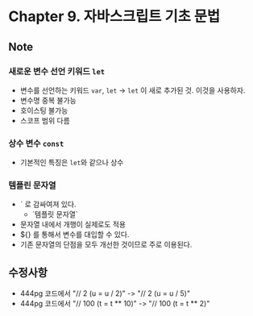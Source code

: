 # Chapter 9. 자바스크립트 기초 문법

## Note

### 새로운 변수 선언 키워드 `let`

- 변수를 선언하는 키워드 `var`, `let` -> `let` 이 새로 추가된 것. 이것을 사용하자.
- 변수명 중복 불가능
- 호이스팅 불가능
- 스코프 범위 다름

### 상수 변수 `const`

- 기본적인 특징은 `let`와 같으나 상수

### 템플린 문자열

- \` 로 감싸여져 있다.
  - \`템플릿 문자열\`
- 문자열 내에서 개행이 실제로도 적용
- ${} 를 통해서 변수를 대입할 수 있다.
- 기존 문자열의 단점을 모두 개선한 것이므로 주로 이용된다.

## 수정사항

- 444pg 코드에서 "// 2 (u = u / 2)" -> "// 2 (u = u / 5)"
- 444pg 코드에서 "// 100 (t = t \*\* 10)" -> "// 100 (t = t \*\* 2)"
